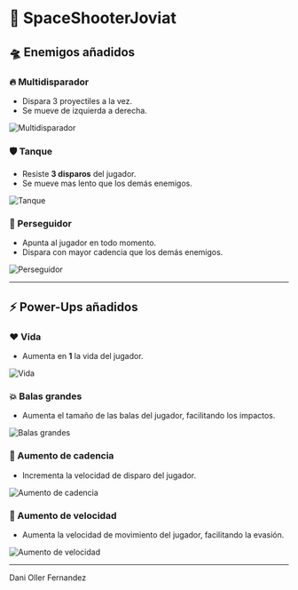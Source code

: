 # 🚀 SpaceShooterJoviat

## 🛸 Enemigos añadidos

### 🔥 Multidisparador
- Dispara 3 proyectiles a la vez.
- Se mueve de izquierda a derecha.

![Multidisparador](https://github.com/user-attachments/assets/869f70dd-a3c7-4815-90e1-4139f050ad3e)

### 🛡️ Tanque
- Resiste **3 disparos** del jugador.
- Se mueve mas lento que los demás enemigos.

![Tanque](https://github.com/user-attachments/assets/cb75b1cf-610c-43d0-8d67-c325e0aeaaa6)

### 🎯 Perseguidor
- Apunta al jugador en todo momento.
- Dispara con mayor cadencia que los demás enemigos.

![Perseguidor](https://github.com/user-attachments/assets/336c3c73-bfa0-480f-887c-e2e1c691dcf4)

---

## ⚡ Power-Ups añadidos

### ❤️ Vida
- Aumenta en **1** la vida del jugador.

![Vida](https://github.com/user-attachments/assets/08ad6b26-3883-4b6e-871f-03d40cd0a070)

### 💥 Balas grandes
- Aumenta el tamaño de las balas del jugador, facilitando los impactos.

![Balas grandes](https://github.com/user-attachments/assets/588c7d82-f30a-49bd-bd1b-bcbe142b0bc7)

### 🔫 Aumento de cadencia
- Incrementa la velocidad de disparo del jugador.

![Aumento de cadencia](https://github.com/user-attachments/assets/de56dcbe-9bfc-466e-a9cc-7032b1057480)

### 🏃 Aumento de velocidad
- Aumenta la velocidad de movimiento del jugador, facilitando la evasión.

![Aumento de velocidad](https://github.com/user-attachments/assets/6dbe1b59-8601-486a-9163-7268614d4520)

---

Dani Oller Fernandez

